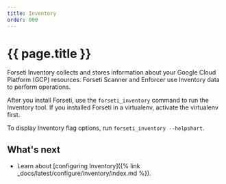 ```yaml
---
title: Inventory
order: 000
---
```


# {{ page.title }}

Forseti Inventory collects and stores information about your Google Cloud Platform (GCP)
resources. Forseti Scanner and Enforcer use Inventory data to perform operations.

After you install Forseti, use the `forseti_inventory` command to run the Inventory tool. If
you installed Forseti in a virtualenv, activate the virtualenv first.

To display Inventory flag options, run `forseti_inventory --helpshort`.

## What's next
- Learn about [configuring Inventory]({% link _docs/latest/configure/inventory/index.md %}).
